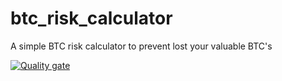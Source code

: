 # btc_risk_calculator

A simple BTC risk calculator to prevent lost your valuable BTC's

[![Quality gate](https://sonarqube.raskitoma.com/api/project_badges/quality_gate?project=btc_risk_calculator&token=145fce81545e87f8ad9e741c4d522ff34ccb9f84)](https://sonarqube.raskitoma.com/dashboard?id=btc_risk_calculator)